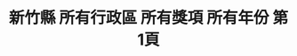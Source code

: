---
title: "新竹縣 所有行政區 所有獎項 所有年份 第1頁"
description: "新竹縣 所有行政區 所有獎項 所有年份 獲獎餐廳 第1頁"
keywords:
  - 美食競賽
  - 台灣美食
  - 美食精選
datePublished: "2025-06-30"
dateModified: "2025-07-02"
city: "新竹縣"
district: "所有行政區"
award: "所有獎項"
year: "所有年份"
page: 1
count: 6

restaurants:
  - name: "清香飲食店"
    city: "新竹縣"
    district: "關西鎮"
    address: "新竹縣關西鎮中豐路一段422號"
    phone: "035872887"
    geo: "24.791331233327252, 121.17808831922748"
    link: "新竹縣/關西鎮/清香飲食店"
    google_map: "https://maps.app.goo.gl/zeHsRpfwUyR6WpfY7"
    footinder: "https://footinder.com.tw/%e6%96%b0%e7%ab%b9%e7%b8%a3%e9%97%9c%e8%a5%bf%e9%8e%ae/89662/"
    award:
    - name: "500盤"
      year: "2024"
  - name: "首烏廚EAT"
    city: "新竹縣"
    district: "竹北市"
    address: "新竹縣竹北市成功二街31號"
    phone: "036688609"
    geo: "24.820187283396464, 121.02329568987837"
    link: "新竹縣/竹北市/首烏廚EAT"
    google_map: "https://maps.app.goo.gl/xk4nBoghWkthcgor6"
    footinder: "https://footinder.com.tw/%E6%96%B0%E7%AB%B9%E7%B8%A3%E7%AB%B9%E5%8C%97%E5%B8%82/127911/"
    award:
    - name: "500盤"
      year: "2024"
  - name: "鮨安"
    city: "新竹縣"
    district: "竹北市"
    address: "新竹縣竹北市嘉豐南路一段62號"
    phone: "0919110613"
    geo: "24.81105080518, 121.03408765039525"
    link: "新竹縣/竹北市/鮨安"
    google_map: "https://maps.app.goo.gl/LpRGLAPYyLjn7H4P9"
    footinder: "https://footinder.com.tw/%e6%96%b0%e7%ab%b9%e7%b8%a3%e7%ab%b9%e5%8c%97%e5%b8%82/362175/"
    award:
    - name: "500盤"
      year: "2024"
  - name: "悅鄉田園"
    city: "新竹縣"
    district: "峨眉鄉"
    address: "新竹縣峨眉鄉竹49鄉道"
    phone: "035800576"
    geo: "24.685387154382493, 121.01047050321395"
    link: "新竹縣/峨眉鄉/悅鄉田園"
    google_map: "https://maps.app.goo.gl/wD4hkeVqwrR5Yc8G9"
    footinder: "https://footinder.com.tw/%E6%96%B0%E7%AB%B9%E7%B8%A3%E5%B3%A8%E7%9C%89%E9%84%89/74805/"
    award:
    - name: "500盤"
      year: "2024"
  - name: "Piccola Enoteca 彼刻義式餐酒館"
    city: "新竹縣"
    district: "竹北市"
    address: "新竹縣竹北市成功二街102號"
    phone: "036688313"
    geo: "24.81947736215569, 121.0245357659529"
    link: "新竹縣/竹北市/Piccola_Enoteca_彼刻義式餐酒館"
    google_map: "https://maps.app.goo.gl/L1m4HeEY3kjTJ5cR8"
    footinder: "https://footinder.com.tw/%E6%96%B0%E7%AB%B9%E7%B8%A3%E7%AB%B9%E5%8C%97%E5%B8%82/158621/"
    award:
    - name: "500盤"
      year: "2024"
  - name: "岩漿漢方麻辣火鍋"
    city: "新竹縣"
    district: "竹北市"
    address: "分店眾多請自行搜尋"
    phone: ""
    geo: ""
    link: "新竹縣/竹北市/岩漿漢方麻辣火鍋"
    google_map: "https://www.google.com/maps/search/%E5%B2%A9%E6%BC%BF%E6%BC%A2%E6%96%B9%E9%BA%BB%E8%BE%A3%E7%81%AB%E9%8D%8B/@24.5961978,120.7678495,10z?entry=ttu&g_ep=EgoyMDI1MDYyMy4yIKXMDSoASAFQAw%3D%3D"
    footinder: "https://footinder.com.tw/%E6%96%B0%E7%AB%B9%E7%B8%A3%E7%AB%B9%E5%8C%97%E5%B8%82/123043/"
    award:
    - name: "台北國際牛肉麵節"
      year: "2024"
---